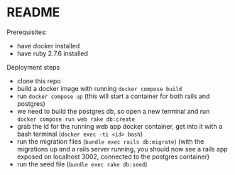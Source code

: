 # README
Prerequisites:
- have docker installed
- have ruby 2.7.6 installed


Deployment steps
- clone this repo
- build a docker image with running `docker compose build`
- run `docker compose up` (this will start a container for both rails and postgres)
- we need to build the postgres db, so open a new terminal and run `docker compose run web rake db:create`
- grab the id for the running web app docker container, get into it with a bash terminal (`docker exec -ti <id> bash`)
- run the migration files (`bundle exec rails db:migrate`)
(with the migrations up and a rails server running, you should now see a rails app exposed on localhost 3002, connected to the postgres container)
- run the seed file (`bundle exec rake db:seed`)
